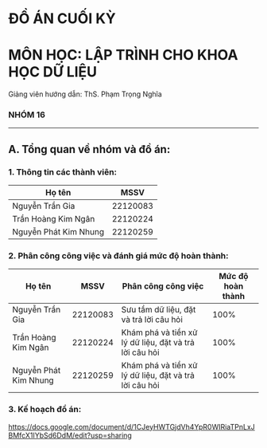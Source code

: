 # ĐỒ ÁN CUỐI KỲ
# MÔN HỌC: LẬP TRÌNH CHO KHOA HỌC DỮ LIỆU
Giảng viên hướng dẫn: ThS. Phạm Trọng Nghĩa
### NHÓM 16 ###
---
## A. Tổng quan về nhóm và đồ án:
### 1. Thông tin các thành viên:
|Họ tên                 |MSSV    |
|-----------------------|--------|
|Nguyễn Trần Gia        |22120083|
|Trần Hoàng Kim Ngân    |22120224|
|Nguyễn Phát Kim Nhung  |22120259|

### 2. Phân công công việc và đánh giá mức độ hoàn thành:
|Họ tên                 |MSSV    |Phân công công việc                                   |Mức độ hoàn thành|
|-----------------------|--------|------------------------------------------------------|-----------------|
|Nguyễn Trần Gia        |22120083|Sưu tầm dữ liệu, đặt và trả lời câu hỏi               |100%             |
|Trần Hoàng Kim Ngân    |22120224|Khám phá và tiền xử lý dữ liệu, đặt và trả lời câu hỏi|100%             |
|Nguyễn Phát Kim Nhung  |22120259|Khám phá và tiền xử lý dữ liệu, đặt và trả lời câu hỏi|100%             |

### 3. Kế hoạch đồ án:
https://docs.google.com/document/d/1CJeyHWTGjdVh4YpR0WIRiaTPnLxJBMfcX1IYbSd6DdM/edit?usp=sharing

